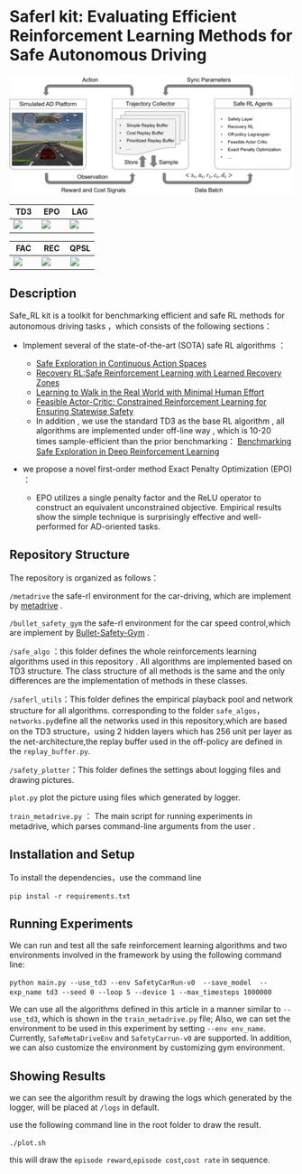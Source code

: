 # Saferl kit: Evaluating Efficient Reinforcement Learning Methods for Safe Autonomous Driving



![image-20220517135619231](img/pic1.png)



TD3| EPO | LAG
:-------:|:--------:|:-------:
 <img src=img/td3.gif width="100%" style="margin-right:20px"> | <img src=img/epo.gif width="100%" style="margin-right:20px" > | <img src=img/lag.gif width="100%" style="margin-right:20px" > 

FAC| REC | QPSL
:-------:|:--------:|:-------:
 <img src=img/fac.gif width="100%" style="margin-right:20px"> | <img src=img/rec.gif width="100%" style="margin-right:20px" > | <img src=img/qpsl.gif width="100%" style="margin-right:20px" > 


## Description

Safe_RL kit is a toolkit for benchmarking efficient and safe RL methods for autonomous driving tasks ，which consists of the following sections：

-  Implement several of the state-of-the-art (SOTA) safe RL algorithms ：
     -  [Safe Exploration in Continuous Action Spaces](https://arxiv.org/pdf/1801.08757.pdf)
     -  [Recovery RL:Safe Reinforcement Learning with Learned Recovery Zones](https://arxiv.org/pdf/2010.15920.pdf)
     -  [Learning to Walk in the Real World with Minimal Human Effort](https://arxiv.org/pdf/2002.08550.pdf?utm_source=yxnews&utm_medium=desktop&utm_referrer=https%3A%2F%2Fyandex.uz%2Fnews)
     -  [Feasible Actor-Critic: Constrained Reinforcement Learning for Ensuring Statewise Safety](https://arxiv.org/pdf/2105.10682.pdf)
     -  In addition , we use the standard TD3 as the base RL algorithm ,  all algorithms  are implemented under off-line way  , which is 10-20 times sample-efficient than the prior benchmarking： [Benchmarking Safe Exploration in Deep Reinforcement Learning](https://www.semanticscholar.org/paper/Benchmarking-Safe-Exploration-in-Deep-Reinforcement-Achiam-Amodei/4d0f6a6ffcd6ab04732ff76420fd9f8a7bb649c3)

-  we propose a novel first-order method Exact Penalty Optimization (EPO) ：
     - EPO utilizes a single penalty factor and the ReLU operator to construct an equivalent unconstrained objective. Empirical results show the simple technique is surprisingly effective and well-performed for AD-oriented tasks.

## Repository Structure

The repository is organized as follows：

`/metadrive`   the safe-rl environment for the car-driving, which are implement by [metadrive](https://github.com/metadriverse/metadrive)  .    

`/bullet_safety_gym` the safe-rl environment for the car speed control,which are implement by [Bullet-Safety-Gym](https://github.com/SvenGronauer/Bullet-Safety-Gym) .

`/safe_algo` ：this folder defines  the whole reinforcements learning algorithms used in this repository . All algorithms are implemented based on TD3 structure. The class structure of all methods is the same and the only differences are the implementation of methods in these classes.  

`/saferl_utils`：This folder defines the empirical playback pool and network structure for all algorithms.  corresponding to the folder `safe_algos`，`networks.py`define all the networks used in this repository,which are based on the TD3 structure，using 2 hidden layers which has 256 unit per layer as the net-architecture,the replay buffer used in the off-policy are defined in the `replay_buffer.py`.

`/safety_plotter`：This folder defines the settings about logging files and drawing pictures. 

`plot.py` plot the picture using files which generated by logger.

`train_metadrive.py` ： The main script for running experiments in metadrive, which parses command-line arguments from the user .

## Installation and Setup

To install the dependencies，use the command line 

`pip instal -r requirements.txt`



## Running Experiments

We can run and test all the safe reinforcement learning algorithms and two environments involved in the framework by using the following command line:  

`python main.py --use_td3 --env SafetyCarRun-v0  --save_model  --exp_name td3 --seed 0 --loop 5 --device 1 --max_timesteps 1000000`

We can use all the algorithms defined in this article in a manner similar to `--use_td3`, which is shown in the `train_metadrive.py` file;  Also, we can set the environment to be used in this experiment by setting `--env env_name`. Currently, `SafeMetaDriveEnv` and `SafetyCarrun-v0` are supported. In addition, we can also customize the environment by customizing gym environment.  

## Showing Results

we can see the algorithm result by drawing the logs which generated by the logger, will be placed at `/logs` in default.

use the following command line in the root folder to draw the result.

`./plot.sh`

this will draw the `episode reward`,`episode cost`,`cost rate` in sequence.
